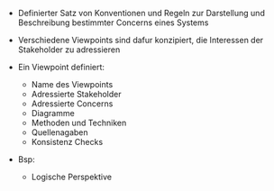 
- Definierter Satz von Konventionen und Regeln zur Darstellung und Beschreibung bestimmter Concerns eines Systems
- Verschiedene Viewpoints sind dafur konzipiert, die Interessen der Stakeholder zu adressieren

- Ein Viewpoint definiert:
	- Name des Viewpoints
	- Adressierte Stakeholder
	- Adressierte Concerns
	- Diagramme
	- Methoden und Techniken
	- Quellenagaben
	- Konsistenz Checks

- Bsp:
	- Logische Perspektive